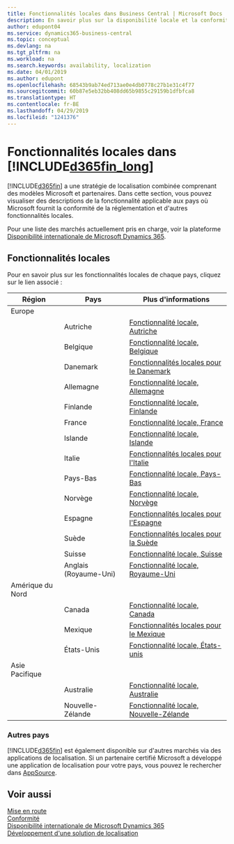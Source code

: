 ```yaml
---
title: Fonctionnalités locales dans Business Central | Microsoft Docs
description: En savoir plus sur la disponibilité locale et la conformité de la réglementation de Dynamics 365 Business Central.
author: edupont04
ms.service: dynamics365-business-central
ms.topic: conceptual
ms.devlang: na
ms.tgt_pltfrm: na
ms.workload: na
ms.search.keywords: availability, localization
ms.date: 04/01/2019
ms.author: edupont
ms.openlocfilehash: 68543b9ab74ed713ae0e4db0778c27b1e31c4f77
ms.sourcegitcommit: 60b87e5eb32bb408dd65b9855c29159b1dfbfca8
ms.translationtype: HT
ms.contentlocale: fr-BE
ms.lasthandoff: 04/29/2019
ms.locfileid: "1241376"
---
```

# <a name="local-functionality-in-included365finlongincludesd365finlongmdmd"></a>Fonctionnalités locales dans [!INCLUDE[d365fin_long](includes/d365fin_long_md.md)]
[!INCLUDE[d365fin](includes/d365fin_md.md)] a une stratégie de localisation combinée comprenant des modèles Microsoft et partenaires. Dans cette section, vous pouvez visualiser des descriptions de la fonctionnalité applicable aux pays où Microsoft fournit la conformité de la réglementation et d'autres fonctionnalités locales.  

Pour une liste des marchés actuellement pris en charge, voir la plateforme [Disponibilité internationale de Microsoft Dynamics 365](https://docs.microsoft.com/en-us/dynamics365/get-started/availability).  

## <a name="local-functionality"></a>Fonctionnalités locales
Pour en savoir plus sur les fonctionnalités locales de chaque pays, cliquez sur le lien associé :

| Région | Pays | Plus d'informations |
| --- | --- |--- |
| Europe |  | |
|        | Autriche | [Fonctionnalité locale, Autriche](localfunctionality/austria/austria-local-functionality.md) |
|        | Belgique |  [Fonctionnalité locale, Belgique](localfunctionality/belgium/belgium-local-functionality.md) |
|        | Danemark | [Fonctionnalités locales pour le Danemark](localfunctionality/denmark/denmark-local-functionality.md) |
|        | Allemagne | [Fonctionnalité locale, Allemagne](localfunctionality/germany/germany-local-functionality.md) |
|        | Finlande | [Fonctionnalité locale, Finlande](localfunctionality/finland/finland-local-functionality.md) |
|        | France | [Fonctionnalité locale, France](localfunctionality/france/france-local-functionality.md) |
|        | Islande | [Fonctionnalité locale, Islande](localfunctionality/iceland/iceland-local-functionality.md) |
|        | Italie | [Fonctionnalités locales pour l'Italie](localfunctionality/italy/italy-local-functionality.md) |
|        | Pays-Bas | [Fonctionnalité locale, Pays-Bas](localfunctionality/netherlands/netherlands-local-functionality.md) |
|        | Norvège | [Fonctionnalité locale, Norvège](localfunctionality/norway/norway-local-functionality.md) |
|        | Espagne | [Fonctionnalités locales pour l'Espagne](localfunctionality/spain/spain-local-functionality.md) |
|        | Suède | [Fonctionnalités locales pour la Suède](localfunctionality/sweden/sweden-local-functionality.md) |
|        | Suisse | [Fonctionnalité locale, Suisse](localfunctionality/switzerland/switzerland-local-functionality.md) |
|        | Anglais (Royaume-Uni) | [Fonctionnalité locale, Royaume-Uni](localfunctionality/unitedkingdom/united-kingdom-local-functionality.md) |
| Amérique du Nord |       |  |
|        | Canada|[Fonctionnalité locale, Canada](localfunctionality/canada/canada-local-functionality.md) |
|        | Mexique | [Fonctionnalités locales pour le Mexique](localfunctionality/mexico/mexico-local-functionality.md) |
|        | États-Unis|[Fonctionnalité locale, États-unis](localfunctionality/unitedstates/united-states-local-functionality.md) |
| Asie Pacifique |       |  |
|        | Australie | [Fonctionnalité locale, Australie](localfunctionality/australia/australia-local-functionality.md) |
|        | Nouvelle-Zélande | [Fonctionnalité locale, Nouvelle-Zélande](localfunctionality/newzealand/new-zealand-local-functionality.md) |

### <a name="other-countries"></a>Autres pays
[!INCLUDE[d365fin](includes/d365fin_md.md)] est également disponible sur d'autres marchés via des applications de localisation. Si un partenaire certifié Microsoft a développé une application de localisation pour votre pays, vous pouvez le rechercher dans [AppSource](https://appsource.microsoft.com/en-us/product/dynamics-365-business-central/).

## <a name="see-also"></a>Voir aussi
[Mise en route](product-get-started.md)  
[Conformité](compliance/compliance-overview.md)  
[Disponibilité internationale de Microsoft Dynamics 365](https://docs.microsoft.com/en-us/dynamics365/get-started/availability)  
[Développement d'une solution de localisation](/dynamics365/business-central/dev-itpro/developer/readiness/readiness-develop-localization)  
